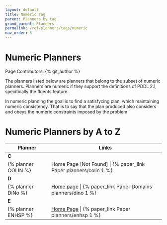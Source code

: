```yaml
---
layout: default
title: Numeric Tag
parent: Planners by tag
grand_parent: Planners
permalink: /ref/planners/tags/numeric
nav_order: 5
---
```

# Numeric Planners

Page Contributors: {% git_author %}

The planners listed below are planners that belong to the subset of numeric planners. Planners are numeric if they support the definitions of PDDL 2.1, specifically the fluents feature.

In numeric planning the goal is to find a satisfycing plan, which maintaining numeric consistency. That is to say that the plan produced also considers and obeys the numeric constraints imposed by the problem

# Numeric Planners by A to Z

| Planner | Links |
|---------|-------|
| **C**   |       |
| {% planner COLIN %} | Home Page [Not Found] \| {% paper_link Paper planners/colin 1 %} |
| **D**   |       |
| {% planner DiNo %} | [Home page](http://kcl-planning.github.io/DiNo/) \| {% paper_link Paper Domains planners/dino 1 %} |
| **E**   |       |
| {% planner ENHSP %} | [Home Page](https://bitbucket.org/enricode/the-enhsp-planner) \| {% paper_link Paper planners/enhsp 1 %} |